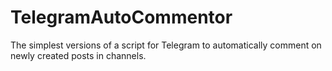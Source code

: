 # TelegramAutoCommentor
The simplest versions of a script for Telegram to automatically comment on newly created posts in channels.
